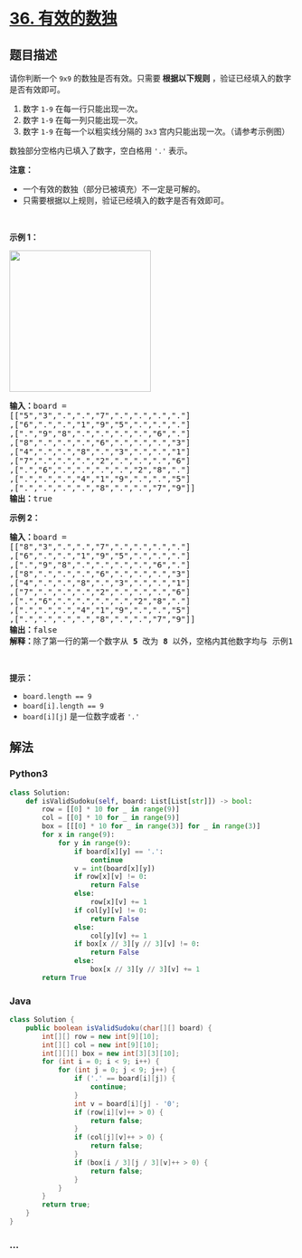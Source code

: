 # [36. 有效的数独](https://leetcode-cn.com/problems/valid-sudoku)



## 题目描述

<!-- 这里写题目描述 -->

<p>请你判断一个 <code>9x9</code> 的数独是否有效。只需要<strong> 根据以下规则</strong> ，验证已经填入的数字是否有效即可。</p>

<ol>
	<li>数字 <code>1-9</code> 在每一行只能出现一次。</li>
	<li>数字 <code>1-9</code> 在每一列只能出现一次。</li>
	<li>数字 <code>1-9</code> 在每一个以粗实线分隔的 <code>3x3</code> 宫内只能出现一次。（请参考示例图）</li>
</ol>

<p>数独部分空格内已填入了数字，空白格用 <code>'.'</code> 表示。</p>

<p><strong>注意：</strong></p>

<ul>
	<li>一个有效的数独（部分已被填充）不一定是可解的。</li>
	<li>只需要根据以上规则，验证已经填入的数字是否有效即可。</li>
</ul>

<p> </p>

<p><strong>示例 1：</strong></p>
<img src="https://assets.leetcode-cn.com/aliyun-lc-upload/uploads/2021/04/12/250px-sudoku-by-l2g-20050714svg.png" style="height:250px; width:250px" />
<pre>
<strong>输入：</strong>board = 
[["5","3",".",".","7",".",".",".","."]
,["6",".",".","1","9","5",".",".","."]
,[".","9","8",".",".",".",".","6","."]
,["8",".",".",".","6",".",".",".","3"]
,["4",".",".","8",".","3",".",".","1"]
,["7",".",".",".","2",".",".",".","6"]
,[".","6",".",".",".",".","2","8","."]
,[".",".",".","4","1","9",".",".","5"]
,[".",".",".",".","8",".",".","7","9"]]
<strong>输出：</strong>true
</pre>

<p><strong>示例 2：</strong></p>

<pre>
<strong>输入：</strong>board = 
[["8","3",".",".","7",".",".",".","."]
,["6",".",".","1","9","5",".",".","."]
,[".","9","8",".",".",".",".","6","."]
,["8",".",".",".","6",".",".",".","3"]
,["4",".",".","8",".","3",".",".","1"]
,["7",".",".",".","2",".",".",".","6"]
,[".","6",".",".",".",".","2","8","."]
,[".",".",".","4","1","9",".",".","5"]
,[".",".",".",".","8",".",".","7","9"]]
<strong>输出：</strong>false
<strong>解释：</strong>除了第一行的第一个数字从<strong> 5</strong> 改为 <strong>8 </strong>以外，空格内其他数字均与 示例1 相同。 但由于位于左上角的 3x3 宫内有两个 8 存在, 因此这个数独是无效的。</pre>

<p> </p>

<p><strong>提示：</strong></p>

<ul>
	<li><code>board.length == 9</code></li>
	<li><code>board[i].length == 9</code></li>
	<li><code>board[i][j]</code> 是一位数字或者 <code>'.'</code></li>
</ul>


## 解法

<!-- 这里可写通用的实现逻辑 -->

<!-- tabs:start -->

### **Python3**

<!-- 这里可写当前语言的特殊实现逻辑 -->

```python
class Solution:
    def isValidSudoku(self, board: List[List[str]]) -> bool:
        row = [[0] * 10 for _ in range(9)]
        col = [[0] * 10 for _ in range(9)]
        box = [[[0] * 10 for _ in range(3)] for _ in range(3)]
        for x in range(9):
            for y in range(9):
                if board[x][y] == '.':
                    continue
                v = int(board[x][y])
                if row[x][v] != 0:
                    return False
                else:
                    row[x][v] += 1
                if col[y][v] != 0:
                    return False
                else:
                    col[y][v] += 1
                if box[x // 3][y // 3][v] != 0:
                    return False
                else:
                    box[x // 3][y // 3][v] += 1
        return True
```

### **Java**

<!-- 这里可写当前语言的特殊实现逻辑 -->

```java
class Solution {
    public boolean isValidSudoku(char[][] board) {
        int[][] row = new int[9][10];
        int[][] col = new int[9][10];
        int[][][] box = new int[3][3][10];
        for (int i = 0; i < 9; i++) {
            for (int j = 0; j < 9; j++) {
                if ('.' == board[i][j]) {
                    continue;
                }
                int v = board[i][j] - '0';
                if (row[i][v]++ > 0) {
                    return false;
                }
                if (col[j][v]++ > 0) {
                    return false;
                }
                if (box[i / 3][j / 3][v]++ > 0) {
                    return false;
                }
            }
        }
        return true;
    }
}
```

### **...**

```

```

<!-- tabs:end -->
